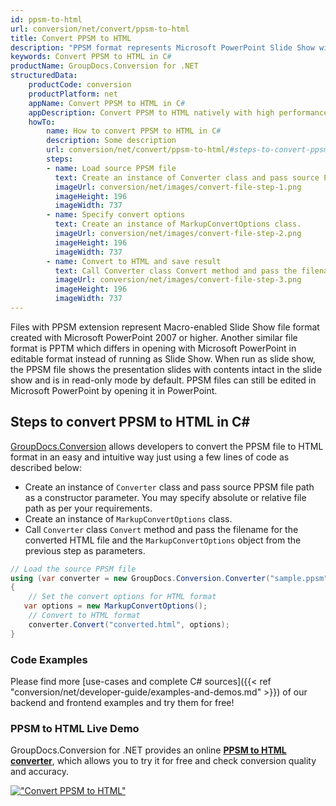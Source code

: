 ```yaml
---
id: ppsm-to-html
url: conversion/net/convert/ppsm-to-html
title: Convert PPSM to HTML
description: "PPSM format represents Microsoft PowerPoint Slide Show with .ppsm extension. Learn how to convert PPSM to HTML file programmatically in C# language using GroupDocs.Conversion for .NET library."
keywords: Convert PPSM to HTML in C#
productName: GroupDocs.Conversion for .NET
structuredData:
    productCode: conversion
    productPlatform: net
    appName: Convert PPSM to HTML in C#
    appDescription: Convert PPSM to HTML natively with high performance using C# language and server side GroupDocs.Conversion for .NET APIs, without the use of any software like Microsoft or Open Office.
    howTo:
        name: How to convert PPSM to HTML in C# 
        description: Some description
        url: conversion/net/convert/ppsm-to-html/#steps-to-convert-ppsm-to-html-in-c
        steps:
        - name: Load source PPSM file 
          text: Create an instance of Converter class and pass source PPSM file path as a constructor parameter. You may specify absolute or relative file path as per your requirements. 
          imageUrl: conversion/net/images/convert-file-step-1.png
          imageHeight: 196
          imageWidth: 737
        - name: Specify convert options 
          text: Create an instance of MarkupConvertOptions class.
          imageUrl: conversion/net/images/convert-file-step-2.png
          imageHeight: 196
          imageWidth: 737
        - name: Convert to HTML and save result 
          text: Call Converter class Convert method and pass the filename for the converted HTML file and the MarkupConvertOptions object from the previous step as parameters.
          imageUrl: conversion/net/images/convert-file-step-3.png
          imageHeight: 196
          imageWidth: 737
---
```


Files with PPSM extension represent Macro-enabled Slide Show file format created with Microsoft PowerPoint 2007 or higher. Another similar file format is PPTM which differs in opening with Microsoft PowerPoint in editable format instead of running as Slide Show. When run as slide show, the PPSM file shows the presentation slides with contents intact in the slide show and is in read-only mode by default. PPSM files can still be edited in Microsoft PowerPoint by opening it in PowerPoint.

## Steps to convert PPSM to HTML in C#

[GroupDocs.Conversion](https://products.groupdocs.com/conversion/net) allows developers to convert the PPSM file to HTML format in an easy and intuitive way just using a few lines of code as described below:

* Create an instance of `Converter` class and pass source PPSM file path as a constructor parameter. You may specify absolute or relative file path as per your requirements. 
* Create an instance of `MarkupConvertOptions` class.
* Call `Converter` class `Convert` method and pass the filename for the converted HTML file and the `MarkupConvertOptions` object from the previous step as parameters.

```csharp
// Load the source PPSM file
using (var converter = new GroupDocs.Conversion.Converter("sample.ppsm"))
{
    // Set the convert options for HTML format
   var options = new MarkupConvertOptions();
    // Convert to HTML format
    converter.Convert("converted.html", options);
}
```

### Code Examples

Please find more [use-cases and complete C# sources]({{< ref "conversion/net/developer-guide/examples-and-demos.md" >}}) of our backend and frontend examples and try them for free!

### PPSM to HTML Live Demo

GroupDocs.Conversion for .NET provides an online [**PPSM to HTML converter**](https://products.groupdocs.app/conversion/ppsm-to-html), which allows you to try it for free and check conversion quality and accuracy.

[!["Convert PPSM to HTML"](conversion/net/images/convert-to-html/convert-ppsm-to-html.png)](https://products.groupdocs.app/conversion/ppsm-to-html)